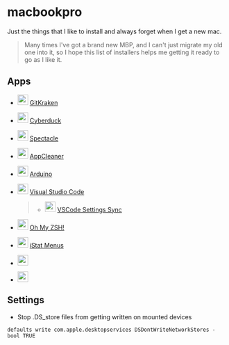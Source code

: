 # macbookpro
Just the things that I like to install and always forget when I get a new mac.

> Many times I've got a brand new MBP, and I can't just migrate my old one into it, so I hope this list of installers helps me getting it ready to go as I like it.

## Apps

* <img src="https://www.gitkraken.com/favicon.ico" width="24"> [GitKraken](https://www.gitkraken.com/download)

* <img src="https://cdn.cyberduck.io/favicon.ico" width="24"> [Cyberduck](https://cyberduck.io/download/)

* <img src="http://www.iconarchive.com/download/i90307/icons8/windows-8/Clothing-Glasses.ico" width="24"> [Spectacle](https://www.spectacleapp.com/)

* <img src="http://img.findmysoft.com/mac/ico/179.png" width="24"> [AppCleaner](https://freemacsoft.net/appcleaner/)

* <img src="https://www.arduino.cc/favicon.ico" width="24"> [Arduino](https://www.arduino.cc/en/Main/Software)

* <img src="https://code.visualstudio.com/favicon.ico" width="24"> [Visual Studio Code](https://code.visualstudio.com/docs/?dv=osx)

  > * <img src="https://marketplace.visualstudio.com/favicon.ico" width="24"> [VSCode Settings Sync](https://marketplace.visualstudio.com/items?itemName=Shan.code-settings-sync)

* <img src="https://ohmyz.sh/favicon.ico" width="24"> [Oh My ZSH!](https://ohmyz.sh/)

* <img src="https://bjango.com/favicon.ico" width="24"> [iStat Menus](https://bjango.com/mac/istatmenus/)

* <img src="" width="24"> []()

* <img src="" width="24"> []()

## Settings

* Stop .DS_store files from getting written on mounted devices
```
defaults write com.apple.desktopservices DSDontWriteNetworkStores -bool TRUE
```
